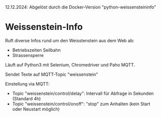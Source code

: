 12.12.2024: Abgelöst durch die Docker-Version "python-weissensteininfo"

# Weissenstein-Info

Ruft diverse Infos rund um den Weisstenstein aus dem Web ab:
- Betriebszeiten Seilbahn
- Strassensperre

Läuft auf Python3 mit Selenium, Chromedriver und Paho MQTT.

Sendet Texte auf MQTT-Topic "weissenstein"

Einstellung via MQTT:
- Topic "weissenstein/control/delay": Intervall für Abfrage in Sekunden (Standard 4h)
- Topic "weissenstein/control/onoff": "stop" zum Anhalten (kein Start oder Neustart möglich)
